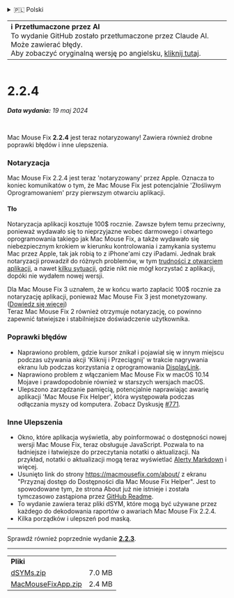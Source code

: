 <details>
<summary>🇵🇱 Polski</summary>

[🇬🇧 English (GitHub)](https://github.com/noah-nuebling/mac-mouse-fix/releases/tag/2.2.4)\
[🇦🇩 Català](https://redirect.macmousefix.com/?target=mmf-release&tag=2.2.4&locale=ca)\
[🇩🇪 Deutsch](https://redirect.macmousefix.com/?target=mmf-release&tag=2.2.4&locale=de)\
[🇪🇸 Español](https://redirect.macmousefix.com/?target=mmf-release&tag=2.2.4&locale=es)\
[🇫🇷 Français](https://redirect.macmousefix.com/?target=mmf-release&tag=2.2.4&locale=fr)\
[🇮🇩 Indonesia](https://redirect.macmousefix.com/?target=mmf-release&tag=2.2.4&locale=id)\
[🇮🇹 Italiano](https://redirect.macmousefix.com/?target=mmf-release&tag=2.2.4&locale=it)\
[🇭🇺 Magyar](https://redirect.macmousefix.com/?target=mmf-release&tag=2.2.4&locale=hu)\
[🇳🇱 Nederlands](https://redirect.macmousefix.com/?target=mmf-release&tag=2.2.4&locale=nl)\
**🇵🇱 Polski**\
[🇧🇷 Português (Brasil)](https://redirect.macmousefix.com/?target=mmf-release&tag=2.2.4&locale=pt-BR)\
[🇵🇹 Português (Portugal)](https://redirect.macmousefix.com/?target=mmf-release&tag=2.2.4&locale=pt-PT)\
[🇷🇴 Română](https://redirect.macmousefix.com/?target=mmf-release&tag=2.2.4&locale=ro)\
[🇸🇪 Svenska](https://redirect.macmousefix.com/?target=mmf-release&tag=2.2.4&locale=sv)\
[🇻🇳 Tiếng Việt](https://redirect.macmousefix.com/?target=mmf-release&tag=2.2.4&locale=vi)\
[🇹🇷 Türkçe](https://redirect.macmousefix.com/?target=mmf-release&tag=2.2.4&locale=tr)\
[🇨🇿 Čeština](https://redirect.macmousefix.com/?target=mmf-release&tag=2.2.4&locale=cs)\
[🇬🇷 Ελληνικά](https://redirect.macmousefix.com/?target=mmf-release&tag=2.2.4&locale=el)\
[🇷🇺 Русский](https://redirect.macmousefix.com/?target=mmf-release&tag=2.2.4&locale=ru)\
[🇺🇦 Українська](https://redirect.macmousefix.com/?target=mmf-release&tag=2.2.4&locale=uk)\
[🇮🇱 עברית](https://redirect.macmousefix.com/?target=mmf-release&tag=2.2.4&locale=he)\
[🇸🇦 العربية](https://redirect.macmousefix.com/?target=mmf-release&tag=2.2.4&locale=ar)\
[🇮🇳 हिन्दी](https://redirect.macmousefix.com/?target=mmf-release&tag=2.2.4&locale=hi)\
[🇹🇭 ไทย](https://redirect.macmousefix.com/?target=mmf-release&tag=2.2.4&locale=th)\
[🇨🇳 中文 (简体)](https://redirect.macmousefix.com/?target=mmf-release&tag=2.2.4&locale=zh-Hans)\
[🇨🇳 中文 (繁體)](https://redirect.macmousefix.com/?target=mmf-release&tag=2.2.4&locale=zh-Hant)\
[🇭🇰 中文（香港)](https://redirect.macmousefix.com/?target=mmf-release&tag=2.2.4&locale=zh-HK)\
[🇯🇵 日本語](https://redirect.macmousefix.com/?target=mmf-release&tag=2.2.4&locale=ja)\
[🇰🇷 한국어](https://redirect.macmousefix.com/?target=mmf-release&tag=2.2.4&locale=ko)\
[Help translate Mac Mouse Fix to different languages!](https://github.com/noah-nuebling/mac-mouse-fix/discussions/731)
</details>
<table align=><td>
<b>ℹ️ Przetłumaczone przez AI</b><br>
To wydanie GitHub zostało przetłumaczone przez Claude AI. Może zawierać błędy.<br>
Aby zobaczyć oryginalną wersję po angielsku, <a href="https://github.com/noah-nuebling/mac-mouse-fix/releases/tag/2.2.4">kliknij tutaj</a>.
</td></table>

<table></table>

# 2.2.4
***Data wydania:** 19 maj 2024*

<br>

Mac Mouse Fix **2.2.4** jest teraz notaryzowany! Zawiera również drobne poprawki błędów i inne ulepszenia.

### **Notaryzacja**

Mac Mouse Fix 2.2.4 jest teraz 'notaryzowany' przez Apple. Oznacza to koniec komunikatów o tym, że Mac Mouse Fix jest potencjalnie 'Złośliwym Oprogramowaniem' przy pierwszym otwarciu aplikacji.

#### Tło

Notaryzacja aplikacji kosztuje 100$ rocznie. Zawsze byłem temu przeciwny, ponieważ wydawało się to nieprzyjazne wobec darmowego i otwartego oprogramowania takiego jak Mac Mouse Fix, a także wydawało się niebezpiecznym krokiem w kierunku kontrolowania i zamykania systemu Mac przez Apple, tak jak robią to z iPhone'ami czy iPadami. Jednak brak notaryzacji prowadził do różnych problemów, w tym [trudności z otwarciem aplikacji](https://github.com/noah-nuebling/mac-mouse-fix/discussions/114), a nawet [kilku sytuacji](https://github.com/noah-nuebling/mac-mouse-fix/issues/95), gdzie nikt nie mógł korzystać z aplikacji, dopóki nie wydałem nowej wersji.

Dla Mac Mouse Fix 3 uznałem, że w końcu warto zapłacić 100$ rocznie za notaryzację aplikacji, ponieważ Mac Mouse Fix 3 jest monetyzowany. ([Dowiedz się więcej](https://redirect.macmousefix.com/?target=mmf-release&tag=3.0.0&locale=pl)) \
Teraz Mac Mouse Fix 2 również otrzymuje notaryzację, co powinno zapewnić łatwiejsze i stabilniejsze doświadczenie użytkownika.

### **Poprawki błędów**

- Naprawiono problem, gdzie kursor znikał i pojawiał się w innym miejscu podczas używania akcji 'Kliknij i Przeciągnij' w trakcie nagrywania ekranu lub podczas korzystania z oprogramowania [DisplayLink](https://www.synaptics.com/products/displaylink-graphics).
- Naprawiono problem z włączaniem Mac Mouse Fix w macOS 10.14 Mojave i prawdopodobnie również w starszych wersjach macOS.
- Ulepszono zarządzanie pamięcią, potencjalnie naprawiając awarię aplikacji 'Mac Mouse Fix Helper', która występowała podczas odłączania myszy od komputera. Zobacz Dyskusję [#771](https://github.com/noah-nuebling/mac-mouse-fix/discussions/771).

### **Inne Ulepszenia**

- Okno, które aplikacja wyświetla, aby poinformować o dostępności nowej wersji Mac Mouse Fix, teraz obsługuje JavaScript. Pozwala to na ładniejsze i łatwiejsze do przeczytania notatki o aktualizacji. Na przykład, notatki o aktualizacji mogą teraz wyświetlać [Alerty Markdown](https://github.com/orgs/community/discussions/16925) i więcej.
- Usunięto link do strony https://macmousefix.com/about/ z ekranu "Przyznaj dostęp do Dostępności dla Mac Mouse Fix Helper". Jest to spowodowane tym, że strona About już nie istnieje i została tymczasowo zastąpiona przez [GitHub Readme](https://github.com/noah-nuebling/mac-mouse-fix).
- To wydanie zawiera teraz pliki dSYM, które mogą być używane przez każdego do dekodowania raportów o awariach Mac Mouse Fix 2.2.4.
- Kilka porządków i ulepszeń pod maską.

---

Sprawdź również poprzednie wydanie [**2.2.3**](https://redirect.macmousefix.com/?target=mmf-release&tag=2.2.3&locale=pl).

---

<table align="start">
<tr>
    <td colspan=2>
        <b>Pliki</b>
    </td>
</tr>
<tr>
    <td><a href="https://github.com/noah-nuebling/mac-mouse-fix/releases/download/2.2.4/dSYMs.zip">dSYMs.zip</a></td>
    <td>7.0 MB</td>
</tr>
<tr>
    <td><a href="https://github.com/noah-nuebling/mac-mouse-fix/releases/download/2.2.4/MacMouseFixApp.zip">MacMouseFixApp.zip</a></td>
    <td>2.4 MB</td>
</tr>
</table>
